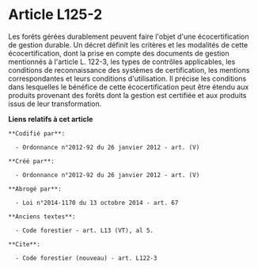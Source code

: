 # Article L125-2

Les forêts gérées durablement peuvent faire l'objet d'une écocertification de gestion durable. Un décret définit les critères
et les modalités de cette écocertification, dont la prise en compte des documents de gestion mentionnés à l'article L. 122-3,
les types de contrôles applicables, les conditions de reconnaissance des systèmes de certification, les mentions
correspondantes et leurs conditions d'utilisation. Il précise les conditions dans lesquelles le bénéfice de cette
écocertification peut être étendu aux produits provenant des forêts dont la gestion est certifiée et aux produits issus de
leur transformation.

**Liens relatifs à cet article**

	**Codifié par**:

	  - Ordonnance n°2012-92 du 26 janvier 2012 - art. (V)

	**Créé par**:

	  - Ordonnance n°2012-92 du 26 janvier 2012 - art. (V)

	**Abrogé par**:

	  - Loi n°2014-1170 du 13 octobre 2014 - art. 67

	**Anciens textes**:

	  - Code forestier - art. L13 (VT), al 5.

	**Cite**:

	  - Code forestier (nouveau) - art. L122-3
